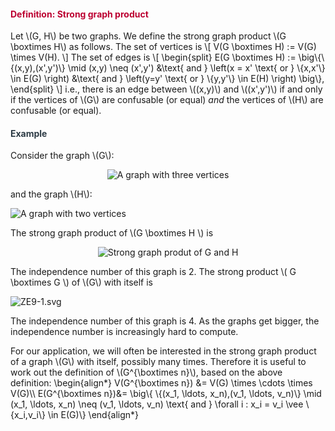 <div class="content-box pad-box-mini border border-trbl border-round">
<h4 style="color: #bc0031;"><strong>Definition: Strong graph product</strong></h4>
Let \(G, H\) be two graphs. We define the strong graph product \(G \boxtimes H\) as follows. The set of vertices is \[ V(G \boxtimes H) := V(G) \times V(H). \] The set of edges is \[ \begin{split} E(G \boxtimes H) := \big\{\{(x,y),(x',y')\} \mid (x,y) \neq (x',y') &amp;\text{ and } \left(x = x' \text{ or } \{x,x'\} \in E(G) \right) &amp;\text{ and } \left(y=y' \text{ or } \{y,y'\} \in E(H) \right) \big\}, \end{split} \] i.e., there is an edge between \((x,y)\) and \((x',y')\) if and only if the vertices of \(G\) are confusable (or equal) <i>and</i> the vertices of \(H\) are confusable (or equal).</div>
<div class="content-box pad-box-mini border border-trbl border-round">
<h4 style="color: #2d3b45;"><strong>Example</strong></h4>
Consider the graph \(G\):
<p style="text-align: center;"><img src="https://canvas.uva.nl/courses/2205/files/329562/download?verifier=AMiivOvyBMx1j42q3Ll7dKkalOMLF9gBvvcg9yMZ" alt="A graph with three vertices" data-api-endpoint="https://canvas.uva.nl/api/v1/courses/2205/files/329562" data-api-returntype="File"></p>
and the graph \(H\):
<p><img style="display: block; margin-left: auto; margin-right: auto;" src="https://canvas.uva.nl/courses/2205/files/329561/download?verifier=QZPEB1MQ6MfhT7UN9qSs2U9oF9XIJeZy25U88EWQ" alt="A graph with two vertices" data-api-endpoint="https://canvas.uva.nl/api/v1/courses/2205/files/329561" data-api-returntype="File"></p>
The strong graph product of \(G \boxtimes H \) is
<p style="text-align: center;"><img src="https://canvas.uva.nl/courses/2205/files/329563/download?verifier=e5FJDIaEXB2uHrZStbpFmJaj6kw15onQi5y2Zu1p" alt="Strong graph produt of G and H" data-api-endpoint="https://canvas.uva.nl/api/v1/courses/2205/files/329563" data-api-returntype="File"></p>
The independence number of this graph is 2. The strong product \( G \boxtimes G \) of \(G\) with itself is
<p><img style="display: block; margin-left: auto; margin-right: auto;" src="https://canvas.uva.nl/courses/2205/files/329564/download?verifier=q2n8PJBRjzw3YKGgFSInB0Sr4X3HhVuXvVX957Dv" alt="ZE9-1.svg" data-api-endpoint="https://canvas.uva.nl/api/v1/courses/2205/files/329564" data-api-returntype="File"></p>
The independence number of this graph is 4. As the graphs get bigger, the independence number is increasingly hard to compute.</div>
<p>For our application, we will often be interested in the strong graph product of a graph \(G\) with itself, possibly many times. Therefore it is useful to work out the definition of \(G^{\boxtimes n}\), based on the above definition: \begin{align*} V(G^{\boxtimes n}) &amp;= V(G) \times \cdots \times V(G)\\ E(G^{\boxtimes n})&amp;= \big\{ \{(x_1, \ldots, x_n),(v_1, \ldots, v_n)\} \mid (x_1, \ldots, x_n) \neq (v_1, \ldots, v_n) \text{ and } \forall i : x_i = v_i \vee \{x_i,v_i\} \in E(G)\} \end{align*}</p>
